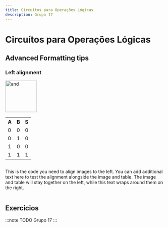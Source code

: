 ```yaml
---
title: Circuítos para Operações Lógicas
description: Grupo 17
---
```


# Circuítos para Operações Lógicas

## Advanced Formatting tips

### Left alignment

<div style="display: inline-block; vertical-align: top; margin-right: 20px;">
    <img align="top" width="100" height="100" src="https://github.com/user-attachments/assets/61362703-a2e5-4e71-b87b-4756670b1ce8" alt="and">
    <table>
        <tr><th>A</th><th>B</th><th>S</th></tr>
        <tr><td>0</td><td>0</td><td>0</td></tr>
        <tr><td>0</td><td>1</td><td>0</td></tr>
        <tr><td>1</td><td>0</td><td>0</td></tr>
        <tr><td>1</td><td>1</td><td>1</td></tr>
    </table>
</div>

<p style="display: inline-block; vertical-align: top;">
    This is the code you need to align images to the left. You can add additional text here to test the alignment alongside the image and table. The image and table will stay together on the left, while this text wraps around them on the right.
</p>


## Exercícios

:::note TODO
Grupo 17
:::
